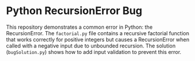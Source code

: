 # Python RecursionError Bug
This repository demonstrates a common error in Python: the RecursionError.  The `factorial.py` file contains a recursive factorial function that works correctly for positive integers but causes a RecursionError when called with a negative input due to unbounded recursion. The solution (`bugSolution.py`) shows how to add input validation to prevent this error.